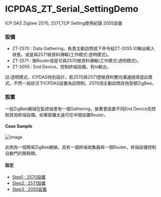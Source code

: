 # ICPDAS_ZT_Serial_SettingDemo
ICP DAS Zigbee 2570, 2571,TCP Setting使用紀錄  2055設置

### 設備

 - ZT-2570 : Data Gathering，負責主動訪問或下命令給ZT-2055 IO輸出輸入狀態，或是與2571做資料傳輸(工作模式:透明模式)。
 - ZT-2571 : 做Router或是可與2570做資料傳輸(工作模式:透明模式)。
 - ZT-2055 : End Device，控制終端設備，有Io輸出。
 
 註:透明模式，ICPDAS特別設計，若2570與2571想做資料雙向溝通就得選此模式。不然一般狀況下ICPDAS設置為訪問制，2570須主動訪問其他型號ZigBee。
 
### 設置
 一般ZigBee網域在監控端會有一個Gathering，接著會設置不同End Device去控制其他終端設備。如果距離太遠可在中間設置Router。
 
#### Case Sample

![image](https://user-images.githubusercontent.com/20264622/110338567-1c9af600-8062-11eb-9078-2a60b10c812f.png)

 此例為一個簡易ZigBee網絡，具有一個終端收集器與一個Router，終端設備控制自動門的開與關。
 
#### 設定

 - [Step1 : 2570設置](2570/)
 - [Step2 : 2571設置](2571/)
 - [Step3 : 2055設置](2055/)

